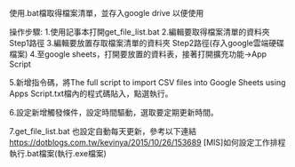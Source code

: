 使用.bat檔取得檔案清單，並存入google drive 以便使用

操作步驟:
1.使用記事本打開get_file_list.bat
2.編輯要取得檔案清單的資料夾 Step1路徑
3.編輯要放置存取檔案清單的資料夾 Step2路徑(存入google雲端硬碟檔案)
4.至google sheets，打開要放置的資料表，接著打開擴充功能->App Script

5.新增指令碼，將The full script to import CSV files into Google Sheets using Apps Script.txt檔內的程式碼貼入，點選執行。

6.設定新增觸發條件，設定時間驅動，選取要定期更新時間。

7.get_file_list.bat 也設定自動每天更新，參考以下連結
https://dotblogs.com.tw/kevinya/2015/10/26/153689
[MIS]如何設定工作排程執行.bat檔案(執行.exe檔案)
